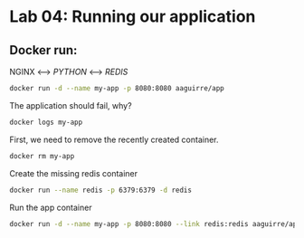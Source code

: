 # Lab 04: Running our application

## Docker run:

NGINX <--> *PYTHON* <--> *REDIS*

```bash 
docker run -d --name my-app -p 8080:8080 aaguirre/app
```


The application should fail, why?

```bash
docker logs my-app
```

First, we need to remove the recently created container.

```bash
docker rm my-app
```

Create the missing redis container

```bash
docker run --name redis -p 6379:6379 -d redis
```

Run the app container

```bash 
docker run -d --name my-app -p 8080:8080 --link redis:redis aaguirre/app
```

